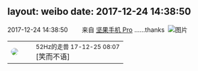 layout: weibo
date: 2017-12-24 14:38:50
---
<meta name="referrer" content="no-referrer" />

2017-12-24 14:38:50  &nbsp;&nbsp;&nbsp;&nbsp;&nbsp;&nbsp; 来自 <a href="http://app.weibo.com/t/feed/Z4AgP" rel="nofollow">坚果手机 Pro</a>
……thanks ​​​
![图片](https://wx2.sinaimg.cn/large/6d2a6003ly1fmrunlzbp7j20qo0zkaej.jpg)

<table style="width: 100%;">
  <tr>
    <td style="width: 40px;"><img style="border-radius:50%" src="https://tva4.sinaimg.cn/crop.0.0.180.180.50/8beaf773jw1e8qgp5bmzyj2050050aa8.jpg?KID=imgbed,tva&Expires=1624466432&ssig=P4YLeEAQnV"></td>
    <td colspan="2"><small>52Hz的走兽 17-12-25 08:07</small><br/>[笑而不语]</td>
  </tr>
</table>
